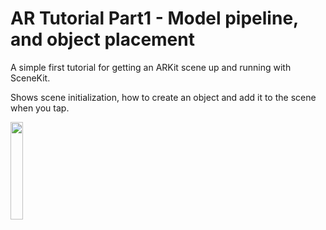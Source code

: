 # AR Tutorial Part1 - Model pipeline, and object placement

A simple first tutorial for getting an ARKit scene up and running with SceneKit. 

Shows scene initialization, how to create an object and add it to the scene when you tap. 

<img src="https://github.com/AbovegroundDan/ARTutorial_Part1/many_spheres.jpg" width="20%" height="20%">
